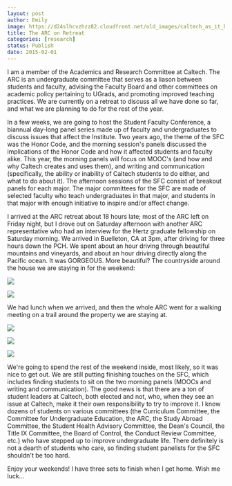 ```yaml
---
layout: post
author: Emily
image: https://d24slhcvzhzz82.cloudfront.net/old_images/caltech_as_it_happens/6a0105349b8251970b01bb07e1fcfa970d.jpg
title: The ARC on Retreat 
categories: [research]
status: Publish
date: 2015-02-01
---
```



I am a member of the Academics and Research Committee at Caltech. The ARC is an undergraduate committee that serves as a liason between students and faculty, advising the Faculty Board and other committees on academic policy pertaining to UGrads, and promoting improved teaching practices. We are currently on a retreat to discuss all we have done so far, and what we are planning to do for the rest of the year.

In a few weeks, we are going to host the Student Faculty Conference, a biannual day-long panel series made up of faculty and undergraduates to discuss issues that affect the Institute. Two years ago, the theme of the SFC was the Honor Code, and the morning session's panels discussed the implications of the Honor Code and how it affected students and faculty alike. This year, the morning panels will focus on MOOC's (and how and why Caltech creates and uses them), and writing and communication (specifically, the ability or inability of Caltech students to do either, and what to do about it). The afternoon sessions of the SFC consist of breakout panels for each major. The major committees for the SFC are made of selected faculty who teach undergraduates in that major, and students in that major with enough initiative to inspire and/or affect change.

I arrived at the ARC retreat about 18 hours late; most of the ARC left on Friday night, but I drove out on Saturday afternoon with another ARC representative who had an interview for the Hertz graduate fellowship on Saturday morning. We arrived in Buelleton, CA at 3pm, after driving for three hours down the PCH. We spent about an hour driving through beautiful mountains and vineyards, and about an hour driving directly along the Pacific ocean. It was GORGEOUS. More beautiful? The countryside around the house we are staying in for the weekend:


![](https://d24slhcvzhzz82.cloudfront.net/old_images/caltech_as_it_happens/6a0105349b8251970b01bb07e1fd05970d.jpg)


![](https://d24slhcvzhzz82.cloudfront.net/old_images/caltech_as_it_happens/6a0105349b8251970b01b8d0c7cc7f970c.jpg)

We had lunch when we arrived, and then the whole ARC went for a walking meeting on a trail around the property we are staying at.


![](https://d24slhcvzhzz82.cloudfront.net/old_images/caltech_as_it_happens/6a0105349b8251970b01b7c73e3ff7970b.jpg)


![](https://d24slhcvzhzz82.cloudfront.net/old_images/caltech_as_it_happens/6a0105349b8251970b01b7c73e4005970b.jpg)


![](https://d24slhcvzhzz82.cloudfront.net/old_images/caltech_as_it_happens/6a0105349b8251970b01b8d0c7cca2970c.jpg)

We're going to spend the rest of the weekend inside, most likely, so it was nice to get out. We are still putting finishing touches on the SFC, which includes finding students to sit on the two morning panels (MOOCs and writing and communication). The good news is that there are a ton of student leaders at Caltech, both elected and not, who, when they see an issue at Caltech, make it their own responsibility to try to improve it. I know dozens of students on various committees (the Curriculum Committee, the Committee for Undergraduate Education, the ARC, the Study Abroad Committee, the Student Health Advisory Committee, the Dean's Council, the Title IX Committee, the Board of Control, the Conduct Review Committee, etc.) who have stepped up to improve undergraduate life. There definitely is not a dearth of students who care, so finding student panelists for the SFC shouldn't be too hard.

Enjoy your weekends! I have three sets to finish when I get home. Wish me luck...

